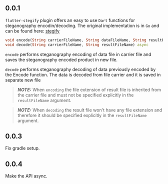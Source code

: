 ## 0.0.1
`flutter-stegify` plugin offers an easy to use `Dart` functions for steganography encodin/decoding.
The original implementation is in `Go` and can be found here: [stegify](https://github.com/DimitarPetrov/stegify)

```dart
void encode(String carrierFileName, String dataFileName, String resultFileName) async
void decode(String carrierFileName, String resultFileName) async
``` 

`encode` performs steganography encoding of data file in carrier file and saves the steganography encoded product in new file.

`decode` performs steganography decoding of data previously encoded by the Encode function.
The data is decoded from file carrier and it is saved in separate new file

> **_NOTE:_**  When `encoding` the file extension of result file is inherited from the carrier file and must not be specified
explicitly in the `resultFileName` argument.

> **_NOTE:_**  When `decoding` the result file won't have any file extension and therefore it should be specified explicitly
in the `resultFileName` argument.

## 0.0.3
Fix gradle setup.

## 0.0.4

Make the API async.
